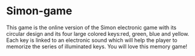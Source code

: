 # Simon-game
This game is the online version of the Simon electronic game with its circular design and its four large colored keys:red, green, blue and yellow. 
Each key is linked to an electronic sound which will help the player to memorize the series of illuminated keys. 
You will love this memory game!
